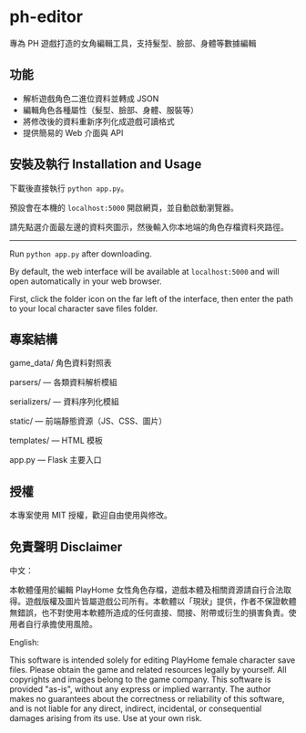 # ph-editor
專為 PH 遊戲打造的女角編輯工具，支持髮型、臉部、身體等數據編輯

## 功能

- 解析遊戲角色二進位資料並轉成 JSON
- 編輯角色各種屬性（髮型、臉部、身體、服裝等）
- 將修改後的資料重新序列化成遊戲可讀格式
- 提供簡易的 Web 介面與 API

## 安裝及執行 Installation and Usage

下載後直接執行 `python app.py`。

預設會在本機的 `localhost:5000` 開啟網頁，並自動啟動瀏覽器。

請先點選介面最左邊的資料夾圖示，然後輸入你本地端的角色存檔資料夾路徑。

---

Run `python app.py` after downloading.

By default, the web interface will be available at `localhost:5000` and will open automatically in your web browser.

First, click the folder icon on the far left of the interface, then enter the path to your local character save files folder.

## 專案結構

game_data/ 角色資料對照表

parsers/ — 各類資料解析模組

serializers/ — 資料序列化模組

static/ — 前端靜態資源（JS、CSS、圖片）

templates/ — HTML 模板

app.py — Flask 主要入口

## 授權
本專案使用 MIT 授權，歡迎自由使用與修改。

## 免責聲明 Disclaimer
中文：

本軟體僅用於編輯 PlayHome 女性角色存檔，遊戲本體及相關資源請自行合法取得。遊戲版權及圖片皆屬遊戲公司所有。本軟體以「現狀」提供，作者不保證軟體無錯誤，也不對使用本軟體所造成的任何直接、間接、附帶或衍生的損害負責。使用者自行承擔使用風險。

English:

This software is intended solely for editing PlayHome female character save files. Please obtain the game and related resources legally by yourself. All copyrights and images belong to the game company. This software is provided "as-is", without any express or implied warranty. The author makes no guarantees about the correctness or reliability of this software, and is not liable for any direct, indirect, incidental, or consequential damages arising from its use. Use at your own risk.
